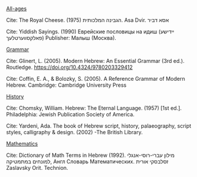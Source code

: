 <ins>All-ages</ins> 

Cite: The Royal Cheese. (1975) הגבינה המלכותית. Asa Dvir. אסא דביר

Cite: Yiddish Sayings. (1990) Еврейские пословицы на идиш (יידישע פאלקסווערטלעך) Publisher: Малыш (Москва).

<ins>Grammar</ins> 

Cite: Glinert, L. (2005). Modern Hebrew: An Essential Grammar (3rd ed.). Routledge. https://doi.org/10.4324/9780203329412

Cite: Coffin, E. A., & Bolozky, S. (2005). A Reference Grammar of Modern Hebrew. Cambridge: Cambridge University Press

<ins>History</ins> 

Cite: Chomsky, William. Hebrew: The Eternal Language. (1957) [1st ed.]. Philadelphia: Jewish Publication Society of America.

Cite: Yardeni, Ada. The book of Hebrew script, history, palaeography, script styles, calligraphy & design. (2002) -The British Library.

<ins>Mathematics</ins> 

Cite: Dictionary of Math Terms in Hebrew (1992). מילון עברי-רוסי-אנגלי למונחים במתמטיקה, Англ Словарь Математических. זסלבסקי אורית Zaslavsky Orit. Technion. 


